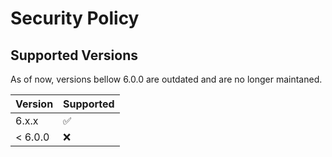 # Security Policy

## Supported Versions

As of now, versions bellow 6.0.0 are outdated and are no longer maintaned.

| Version | Supported          |
| ------- | ------------------ |
| 6.x.x   | :white_check_mark: |
| < 6.0.0   | :x:                |
